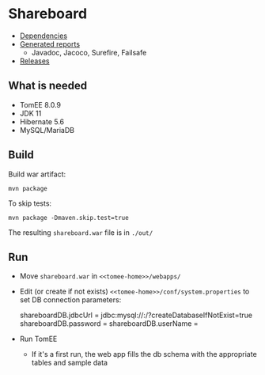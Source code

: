 # Shareboard 

* [Dependencies](https://ra-c.github.io/shareboard_is/dependencies.html)
* [Generated reports](https://ra-c.github.io/shareboard_is/project-reports.html)
  + Javadoc, Jacoco, Surefire, Failsafe
* [Releases](https://github.com/ra-c/shareboard_is/releases)


## What is needed

* TomEE 8.0.9
* JDK 11
* Hibernate 5.6
* MySQL/MariaDB  


## Build

Build war artifact:  
```
mvn package
```
    
To skip tests:
```    
mvn package -Dmaven.skip.test=true
```


The resulting ``shareboard.war`` file is in ``./out/``


## Run

* Move ``shareboard.war`` in ``<<tomee-home>>/webapps/``  
* Edit (or create if not exists) ``<<tomee-home>>/conf/system.properties`` to set DB connection parameters:  

    shareboardDB.jdbcUrl = jdbc:mysql://<host>:<port>/<schemaName>?createDatabaseIfNotExist=true
    shareboardDB.password = <db user password>
    shareboardDB.userName = <db user name>
* Run TomEE
  + If it's a first run, the web app fills the db schema with the appropriate tables and sample data
